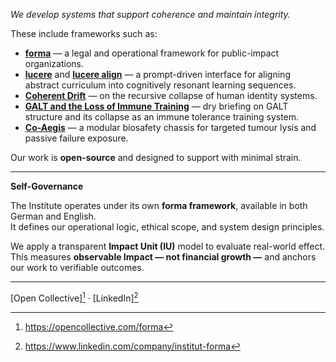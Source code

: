 *We develop systems that support coherence and maintain integrity.*

These include frameworks such as:

- [**forma**](documents/statue) — a legal and operational framework for public-impact organizations.
- [**lucere**](public/education/lucere) and [**lucere align**](public/education/lucere-align) — a prompt-driven interface for aligning abstract curriculum into cognitively resonant learning sequences.  
- [**Coherent Drift**](public/cognitive-social-systems) — on the recursive collapse of human identity systems.  
- [**GALT and the Loss of Immune Training**](public/health) — dry briefing on GALT structure and its collapse as an immune tolerance training system.
- [**Co-Aegis**](public/tech/medicine)  — a modular biosafety chassis for targeted tumour lysis and passive failure exposure.

Our work is **open-source** and designed to support with minimal strain.

---

**Self-Governance**

The Institute operates under its own **forma framework**, available in both German and English.  
It defines our operational logic, ethical scope, and system design principles.

We apply a transparent **Impact Unit (IU)** model to evaluate real-world effect.  
This measures **observable Impact — not financial growth —** and anchors our work to verifiable outcomes.

---

[Open Collective][^1] · [LinkedIn][^2]

[^1]: https://opencollective.com/forma
[^2]: https://www.linkedin.com/company/institut-forma
